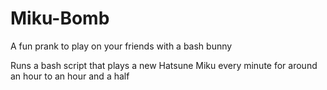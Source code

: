 # Miku-Bomb

A fun prank to play on your friends with a bash bunny

Runs a bash script that plays a new Hatsune Miku every minute for around an hour to an hour and a half

